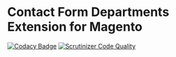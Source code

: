 # Contact Form Departments Extension for Magento

[![Codacy Badge](https://api.codacy.com/project/badge/Grade/a4c48c353bc345788df4e3b2d94932b4)](https://www.codacy.com/app/raivis-vitols/magento-contact-form-departments?utm_source=github.com&amp;utm_medium=referral&amp;utm_content=raivis-vitols/magento-contact-form-departments)
[![Scrutinizer Code Quality](https://scrutinizer-ci.com/g/raivis-vitols/magento-contact-form-departments/badges/quality-score.png?b=master)](https://scrutinizer-ci.com/g/raivis-vitols/magento-contact-form-departments/?branch=master)